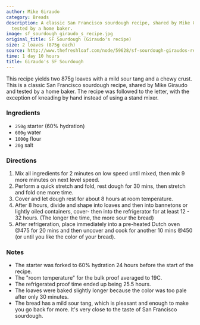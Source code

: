 ```yaml
---
author: Mike Giraudo
category: Breads
description: A classic San Francisco sourdough recipe, shared by Mike Giraudo and
  tested by a home baker.
image: sf_sourdough_giraudo_s_recipe.jpg
original_title: SF Sourdough (Giraudo's recipe)
size: 2 loaves (875g each)
source: http://www.thefreshloaf.com/node/59628/sf-sourdough-giraudos-recipe
time: 1 day 10 hours
title: Giraudo's SF Sourdough
---
```


This recipe yields two 875g loaves with a mild sour tang and a chewy crust. This is a classic San Francisco sourdough recipe, shared by Mike Giraudo and tested by a home baker. The recipe was followed to the letter, with the exception of kneading by hand instead of using a stand mixer.

### Ingredients

* `250g` starter (60% hydration)
* `600g` water
* `1000g` flour
* `20g` salt

### Directions

1. Mix all ingredients for 2 minutes on low speed until mixed, then mix 9 more minutes on next level speed. 
2. Perform a quick stretch and fold, rest dough for 30 mins, then stretch and fold one more time.
3. Cover and let dough rest for about 8 hours at room temperature.
4. After 8 hours, divide and shape into loaves and then into bannetons or lightly oiled containers, cover- then into the refrigerator for at least 12 - 32 hours. (The longer the time, the more sour the bread)
5. After refrigeration, place immediately into a pre-heated Dutch oven @475 for 20 mins and then uncover and cook for another 10 mins @450 (or until you like the color of your bread). 

### Notes

* The starter was forked to 60% hydration 24 hours before the start of the recipe.
* The "room temperature" for the bulk proof averaged to 19C.
* The refrigerated proof time ended up being 25.5 hours. 
* The loaves were baked slightly longer because the color was too pale after only 30 minutes.
* The bread has a mild sour tang, which is pleasant and enough to make you go back for more. It's very close to the taste of San Francisco sourdough.